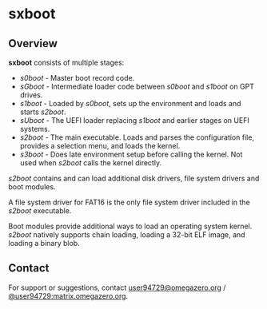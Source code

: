 # sxboot

## Overview

**sxboot** consists of multiple stages:
- *s0boot* - Master boot record code.
- *sGboot* - Intermediate loader code between *s0boot* and *s1boot* on GPT drives.
- *s1boot* - Loaded by *s0boot*, sets up the environment and loads and starts *s2boot*.
- *sUboot* - The UEFI loader replacing *s1boot* and earlier stages on UEFI systems.
- *s2boot* - The main executable. Loads and parses the configuration file, provides a selection menu, and loads the kernel.
- *s3boot* - Does late environment setup before calling the kernel. Not used when *s2boot* calls the kernel directly.

*s2boot* contains and can load additional disk drivers, file system drivers and boot modules.

A file system driver for FAT16 is the only file system driver included in the *s2boot* executable.

Boot modules provide additional ways to load an operating system kernel.
*s2boot* natively supports chain loading, loading a 32-bit ELF image, and loading a binary blob.


## Contact

For support or suggestions, contact [user94729@omegazero.org](mailto:user94729@omegazero.org) / [@user94729:matrix.omegazero.org](https://matrix.to/#/@user94729:matrix.omegazero.org).

